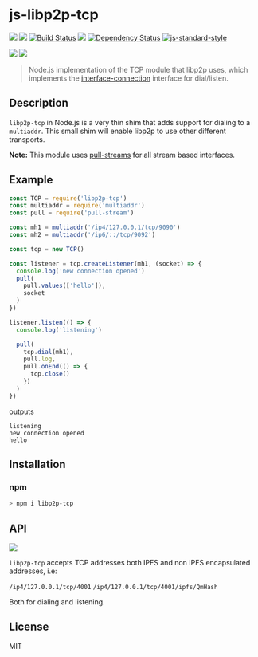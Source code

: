 # js-libp2p-tcp

[![](https://img.shields.io/badge/made%20by-Protocol%20Labs-blue.svg?style=flat-square)](http://ipn.io)
[![](https://img.shields.io/badge/freenode-%23ipfs-blue.svg?style=flat-square)](http://webchat.freenode.net/?channels=%23ipfs)
[![Build Status](https://travis-ci.org/libp2p/js-libp2p-tcp.svg?style=flat-square)](https://travis-ci.org/libp2p/js-libp2p-tcp)
![](https://img.shields.io/badge/coverage-%3F-yellow.svg?style=flat-square)
[![Dependency Status](https://david-dm.org/libp2p/js-libp2p-tcp.svg?style=flat-square)](https://david-dm.org/libp2p/js-libp2p-tcp)
[![js-standard-style](https://img.shields.io/badge/code%20style-standard-brightgreen.svg?style=flat-square)](https://github.com/feross/standard)

![](https://raw.githubusercontent.com/libp2p/interface-connection/master/img/badge.png)
![](https://raw.githubusercontent.com/libp2p/interface-transport/master/img/badge.png)

> Node.js implementation of the TCP module that libp2p uses, which implements
> the [interface-connection](https://github.com/libp2p/interface-connection)
> interface for dial/listen.

## Description

`libp2p-tcp` in Node.js is a very thin shim that adds support for dialing to a
`multiaddr`. This small shim will enable libp2p to use other different
transports.

**Note:** This module uses [pull-streams](https://pull-stream.github.io) for all stream based interfaces.

## Example

```js
const TCP = require('libp2p-tcp')
const multiaddr = require('multiaddr')
const pull = require('pull-stream')

const mh1 = multiaddr('/ip4/127.0.0.1/tcp/9090')
const mh2 = multiaddr('/ip6/::/tcp/9092')

const tcp = new TCP()

const listener = tcp.createListener(mh1, (socket) => {
  console.log('new connection opened')
  pull(
    pull.values(['hello']),
    socket
  )
})

listener.listen(() => {
  console.log('listening')

  pull(
    tcp.dial(mh1),
    pull.log,
    pull.onEnd(() => {
      tcp.close()
    })
  )
})
```

outputs

```
listening
new connection opened
hello
```

## Installation

### npm

```sh
> npm i libp2p-tcp
```

## API

[![](https://raw.githubusercontent.com/diasdavid/interface-transport/master/img/badge.png)](https://github.com/diasdavid/interface-transport)

`libp2p-tcp` accepts TCP addresses both IPFS and non IPFS encapsulated addresses, i.e:

`/ip4/127.0.0.1/tcp/4001`
`/ip4/127.0.0.1/tcp/4001/ipfs/QmHash`

Both for dialing and listening.

## License

MIT
